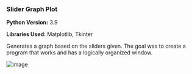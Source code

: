 ### Slider Graph Plot

**Python Version:** 3.9  

**Libraries Used:** Matplotlib, Tkinter

Generates a graph based on the sliders given.
The goal was to create a program that works and has a logically organized window.

![image](https://user-images.githubusercontent.com/68555817/126844871-c4c617e6-ca82-4b82-b14b-de38c46db8f5.png)
